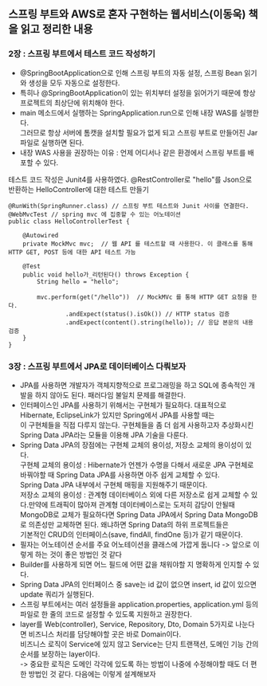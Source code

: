 ## 스프링 부트와 AWS로 혼자 구현하는 웹서비스(이동욱) 책을 읽고 정리한 내용

### 2장 : 스프링 부트에서 테스트 코드 작성하기  

* @SpringBootApplication으로 인해 스프링 부트의 자동 설정, 스프링 Bean 읽기와 생성을 모두 자동으로 설정한다.  
* 특히나 @SpringBootApplication이 있는 위치부터 설정을 읽어가기 때문에 항상 프로젝트의 최상단에 위치해야 한다.  
* main 메소드에서 실행하는 SpringApplication.run으로 인해 내장 WAS를 실행한다.  
그러므로 항상 서버에 톰캣을 설치할 필요가 없게 되고 스프링 부트로 만들어진 Jar 파일로 실행하면 된다.   
* 내장 WAS 사용을 권장하는 이유 : 언제 어디서나 같은 환경에서 스프링 부트를 배포할 수 있다.  

테스트 코드 작성은 Junit4를 사용하였다. @RestController로 "hello"를 Json으로 반환하는 HelloController에 대한 테스트 만들기  
```
@RunWith(SpringRunner.class) // 스프링 부트 테스트와 Junit 사이를 연결한다.  
@WebMvcTest // spring mvc 에 집중할 수 있는 어노테이션 
public class HelloControllerTest {

    @Autowired
    private MockMvc mvc;  // 웹 API 를 테스트할 때 사용한다. 이 클래스를 통해 HTTP GET, POST 등에 대한 API 테스트 가능

    @Test
    public void hello가_리턴된다() throws Exception {
        String hello = "hello";

        mvc.perform(get("/hello"))  // MockMVc 를 통해 HTTP GET 요청을 한다.
                .andExpect(status().isOk()) // HTTP status 검증
                .andExpect(content().string(hello)); // 응답 본문의 내용 검증
    }
}
```

### 3장 : 스프링 부트에서 JPA로 데이터베이스 다뤄보자

* JPA를 사용하면 개발자가 객체지향적으로 프로그래밍을 하고 SQL에 종속적인 개발을 하지 않아도 된다. 패러다임 불일치 문제를 해결한다.   
* 인터페이스인 JPA를 사용하기 위해서는 구현체가 필요하다. 대표적으로 Hibernate, EclipseLink가 있지만 Spring에서 JPA를 사용할 때는  
이 구현체들을 직접 다루지 않는다. 구현체들을 좀 더 쉽게 사용하고자 추상화시킨 Spring Data JPA라는 모듈을 이용해 JPA 기술을 다룬다.  
* Spring Data JPA의 장점에는 구현체 교체의 용이성, 저장소 교체의 용이성이 있다.  
구현체 교체의 용이성 : Hibernate가 언젠가 수명을 다해서 새로운 JPA 구현체로 바꿔야할 때 Spring Data JPA를 사용하면 아주 쉽게 교체할 수 있다.  
Spring Data JPA 내부에서 구현체 매핑을 지원해주기 때문이다.  
저장소 교체의 용이성 : 관계형 데이터베이스 외에 다른 저장소로 쉽게 교체할 수 있다.만약에 트래픽이 많아져 관계형 데이터베이스로는 도저히 감당이 안될때  
MongoDB로 교체가 필요하다면 Spring Data JPA에서 Spring Data MongoDB로 의존성만 교체하면 된다. 왜냐하면 Spring Data의 하위 프로젝트들은  
기본적인 CRUD의 인터페이스(save, findAll, findOne 등)가 같기 때문이다.   
* 필자는 어노테이션 순서를 주요 어노테이션을 클래스에 가깝게 둡니다 -> 앞으로 이렇게 하는 것이 좋은 방법인 것 같다  
* Builder를 사용하게 되면 어느 필드에 어떤 값을 채워야할 지 명확하게 인지할 수 있다.   
* Spring Data JPA의 인터페이스 중 save는 id 값이 없으면 insert, id 값이 있으면 update 쿼리가 실행된다.  
* 스프링 부트에서는 여러 설정들을 application.properties, application.yml 등의 파일로 한 줄의 코드로 설정할 수 있도록 지원하고 권장한다.  
* layer를 Web(controller), Service, Repository, Dto, Domain 5가지로 나눈다면 비즈니스 처리를 담당해야할 곳은 바로 Domain이다.  
비즈니스 로직이 Service에 있지 않고 Service는 단지 트랜잭션, 도메인 기능 간의 순서를 보장하는 layer이다.   
-> 중요한 로직은 도메인 각각에 있도록 하는 방법이 나중에 수정해야할 때도 더 편한 방법인 것 같다. 다음에는 이렇게 설계해보자  
